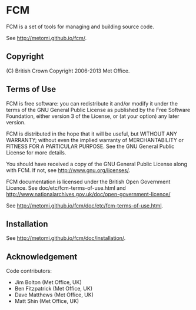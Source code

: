 # FCM

FCM is a set of tools for managing and building source code.

See <http://metomi.github.io/fcm/>.

## Copyright

(C) British Crown Copyright 2006-2013 Met Office.

## Terms of Use

FCM is free software: you can redistribute it and/or modify
it under the terms of the GNU General Public License as published by
the Free Software Foundation, either version 3 of the License, or
(at your option) any later version.

FCM is distributed in the hope that it will be useful,
but WITHOUT ANY WARRANTY; without even the implied warranty of
MERCHANTABILITY or FITNESS FOR A PARTICULAR PURPOSE.  See the
GNU General Public License for more details.

You should have received a copy of the GNU General Public License
along with FCM. If not, see <http://www.gnu.org/licenses/>.

FCM documentation is licensed under the British Open Government
Licence. See doc/etc/fcm-terms-of-use.html and
<http://www.nationalarchives.gov.uk/doc/open-government-licence/>

See <http://metomi.github.io/fcm/doc/etc/fcm-terms-of-use.html>.

## Installation

See <http://metomi.github.io/fcm/doc/installation/>.

## Acknowledgement

Code contributors:
* Jim Bolton (Met Office, UK)
* Ben Fitzpatrick (Met Office, UK)
* Dave Matthews (Met Office, UK)
* Matt Shin (Met Office, UK)

